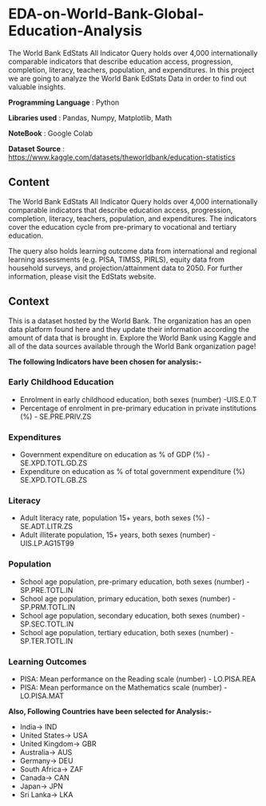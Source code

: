 # EDA-on-World-Bank-Global-Education-Analysis
The World Bank EdStats All Indicator Query holds over 4,000 internationally comparable indicators that describe education access, progression, completion, literacy, teachers, population, and expenditures.
In this project we are going to analyze the World Bank EdStats Data in order to find out valuable insights.

**Programming Language** : Python

**Libraries used** : Pandas, Numpy, Matplotlib, Math

**NoteBook** : Google Colab

**Dataset Source** : https://www.kaggle.com/datasets/theworldbank/education-statistics

## Content
The World Bank EdStats All Indicator Query holds over 4,000 internationally comparable indicators that describe education access, progression, completion, literacy, teachers, population, and expenditures. The indicators cover the education cycle from pre-primary to vocational and tertiary education.

The query also holds learning outcome data from international and regional learning assessments (e.g. PISA, TIMSS, PIRLS), equity data from household surveys, and projection/attainment data to 2050. For further information, please visit the EdStats website.

## Context
This is a dataset hosted by the World Bank. The organization has an open data platform found here and they update their information according the amount of data that is brought in. Explore the World Bank using Kaggle and all of the data sources available through the World Bank organization page!

**The following Indicators have been chosen for analysis:-**

### Early Childhood Education

* Enrolment in early childhood education, both sexes (number) -UIS.E.0.T
* Percentage of enrolment in pre-primary education in private institutions (%) - SE.PRE.PRIV.ZS

### Expenditures

* Government expenditure on education as % of GDP (%) - SE.XPD.TOTL.GD.ZS
* Expenditure on education as % of total government expenditure (%) SE.XPD.TOTL.GB.ZS

### Literacy

* Adult literacy rate, population 15+ years, both sexes (%) - SE.ADT.LITR.ZS
* Adult illiterate population, 15+ years, both sexes (number) - UIS.LP.AG15T99

### Population

* School age population, pre-primary education, both sexes (number) - SP.PRE.TOTL.IN
* School age population, primary education, both sexes (number) - SP.PRM.TOTL.IN
* School age population, secondary education, both sexes (number) - SP.SEC.TOTL.IN
* School age population, tertiary education, both sexes (number) - SP.TER.TOTL.IN

### Learning Outcomes

* PISA: Mean performance on the Reading scale (number) - LO.PISA.REA
* PISA: Mean performance on the Mathematics scale (number) - LO.PISA.MAT

**Also, Following Countries have been selected for Analysis:-**
* India-> IND
* United States-> USA
* United Kingdom-> GBR
* Australia-> AUS
* Germany-> DEU
* South Africa-> ZAF
* Canada-> CAN
* Japan-> JPN
* Sri Lanka-> LKA
